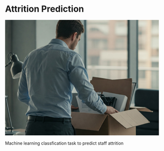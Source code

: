 # Attrition Prediction
![alt text](https://github.com/bl7447/attrition_prediction/blob/main/misc/resignation.jpeg?raw=true)

Machine learning classfication task to predict staff attrition
